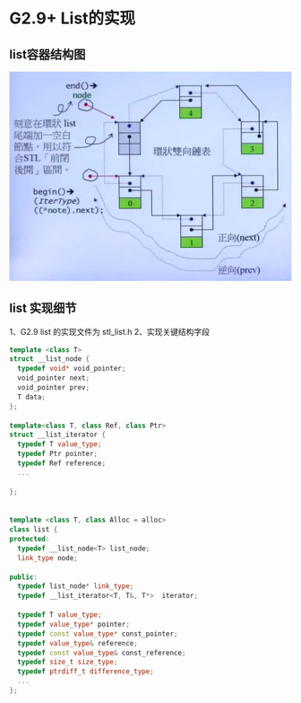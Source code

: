 # G2.9+ List的实现
## list容器结构图
 ![image](https://github.com/luguifang/notes/blob/main/STL/image/p3.png)
## list 实现细节
  1、G2.9 list 的实现文件为 stl_list.h
  2、实现关键结构字段

```c++
template <class T>
struct __list_node {
  typedef void* void_pointer;
  void_pointer next;
  void_pointer prev;
  T data;
};

template<class T, class Ref, class Ptr>
struct __list_iterator {
  typedef T value_type;
  typedef Ptr pointer;
  typedef Ref reference;
  ...

};


template <class T, class Alloc = alloc>
class list {
protected:
  typedef __list_node<T> list_node;
  link_type node;
  
public:
  typedef list_node* link_type;
  typedef __list_iterator<T, T&, T*>  iterator;

  typedef T value_type;
  typedef value_type* pointer;
  typedef const value_type* const_pointer;
  typedef value_type& reference;
  typedef const value_type& const_reference;
  typedef size_t size_type;
  typedef ptrdiff_t difference_type;
  ...
};
```
